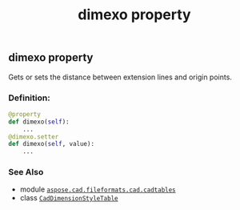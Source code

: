 ﻿---
title: dimexo property
second_title: Aspose.CAD for Python via .NET API References
description: 
type: docs
weight: 430
url: /python-net/aspose.cad.fileformats.cad.cadtables/caddimensionstyletable/dimexo/
is_root: false
---

## dimexo property


Gets or sets the distance between extension lines and origin points.
### Definition:
```python
@property
def dimexo(self):
    ...
@dimexo.setter
def dimexo(self, value):
    ...
```

### See Also
* module [`aspose.cad.fileformats.cad.cadtables`](../../)
* class [`CadDimensionStyleTable`](/cad/python-net/aspose.cad.fileformats.cad.cadtables/caddimensionstyletable)
